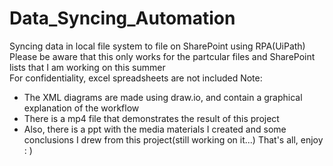 # Data_Syncing_Automation  
Syncing data in local file system to file on SharePoint using RPA(UiPath)  
Please be aware that this only works for the partcular files and SharePoint lists that I am working on this summer  
For confidentiality, excel spreadsheets are not included
Note:
* The XML diagrams are made using draw.io, and contain a graphical explanation of the workflow
* There is a mp4 file that demonstrates the result of this project
* Also, there is a ppt with the media materials I created and some conclusions I drew from this project(still working on it...)
That's all, enjoy : )   
